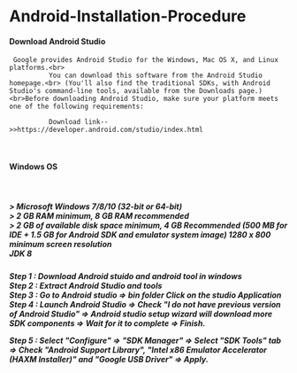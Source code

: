 # Android-Installation-Procedure

  <h4>Download Android Studio</h4>

     Google provides Android Studio for the Windows, Mac OS X, and Linux platforms.<br>
              You can download this software from the Android Studio homepage.<br> (You'll also find the traditional SDKs, with Android Studio's command-line tools, available from the Downloads page.) <br>Before downloading Android Studio, make sure your platform meets one of the following requirements:
        
              Download link-->>https://developer.android.com/studio/index.html
<br>
  <h4>Windows OS</h4></br>
<h5>
 > Microsoft Windows 7/8/10 (32-bit or 64-bit)<br>
 > 2 GB RAM minimum, 8 GB RAM recommended<br>
 > 2 GB of available disk space minimum, 4 GB Recommended (500 MB for IDE + 1.5 GB for Android SDK and emulator system image)
   1280 x 800 minimum screen resolution<br>
   JDK 8
</h5>

<h5>
Step 1 : Download Android stuido and android tool in windows<br>
Step 2 : Extract Android Studio and tools<br>
Step 3 : Go to Android studio => bin folder Click on the studio Application<br>
Step 4 : Launch Android Studio ⇒ Check "I do not have previous version of Android Studio" ⇒ Android studio setup wizard will download more SDK components ⇒ Wait for it to complete ⇒ Finish.<br>

Step 5 : Select "Configure" ⇒ "SDK Manager" ⇒ Select "SDK Tools" tab ⇒ Check "Android Support Library", "Intel x86 Emulator Accelerator (HAXM Installer)" and "Google USB Driver" ⇒ Apply.<br>
</h5>

